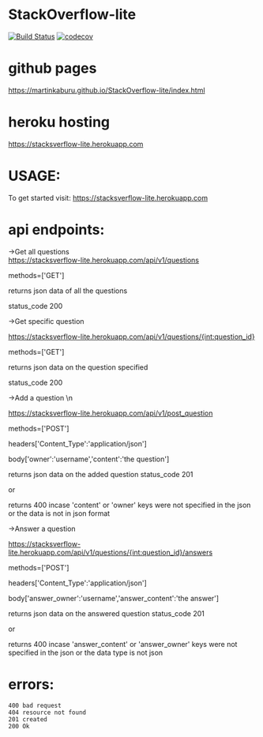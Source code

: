 # StackOverflow-lite

[![Build Status](https://travis-ci.com/MartinKaburu/StackOverflow-lite.png)](https://travis-ci.com/MartinKaburu/StackOverflow-lite)   [![codecov](https://codecov.io/gh/MartinKaburu/StackOverflow-lite/branch/master/graph/badge.svg)](https://codecov.io/gh/MartinKaburu/StackOverflow-lite)

# github pages

https://martinkaburu.github.io/StackOverflow-lite/index.html

# heroku hosting

https://stacksverflow-lite.herokuapp.com

# USAGE:

To get started visit:
        https://stacksverflow-lite.herokuapp.com

# api endpoints:

->Get all questions  
https://stacksverflow-lite.herokuapp.com/api/v1/questions

methods=['GET']

returns json data of all the questions

status_code 200

->Get specific question

https://stacksverflow-lite.herokuapp.com/api/v1/questions/{int:question_id}

methods=['GET']

returns json data on the question specified

status_code 200

->Add a question \n

https://stacksverflow-lite.herokuapp.com/api/v1/post_question

methods=['POST']

headers['Content_Type':'application/json']

body['owner':'username','content':'the question']

returns json data on the added question status_code 201

or 

returns 400 incase 'content' or 'owner' keys were not specified in the json or the data is not in json format

->Answer a question

https://stacksverflow-lite.herokuapp.com/api/v1/questions/{int:question_id}/answers

methods=['POST']

headers['Content_Type':'application/json']

body['answer_owner':'username','answer_content':'the answer']

returns json data on the answered question status_code 201

or 

returns 400 incase 'answer_content' or 'answer_owner' keys were not specified in the json or the data type is not json

# errors:
    400 bad request
    404 resource not found
    201 created
    200 Ok

